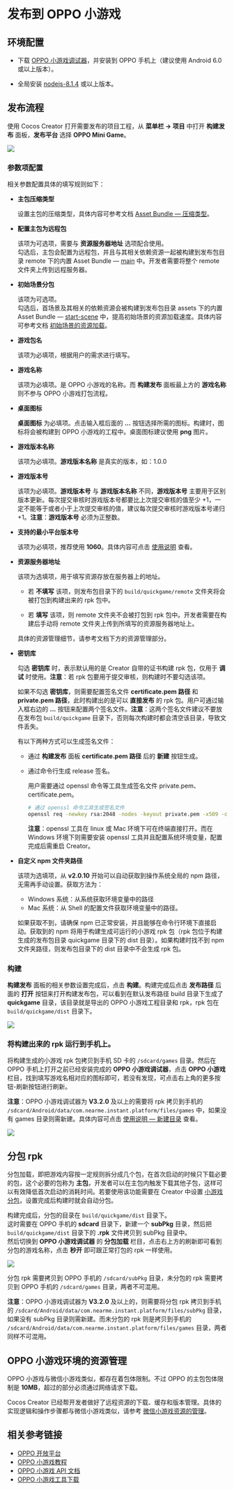 # 发布到 OPPO 小游戏

## 环境配置

- 下载 [OPPO 小游戏调试器](https://activity-cdo.heytapimage.com/cdo-activity/static/201810/26/quickgame/documentation/#/games/use?id=_2-%e5%ae%89%e8%a3%85-runtimeapk-%e5%8c%85%e5%88%b0-oppo-%e6%89%8b%e6%9c%ba%e4%b8%8a)，并安装到 OPPO 手机上（建议使用 Android 6.0 或以上版本）。

- 全局安装 [nodejs-8.1.4](https://nodejs.org/zh-cn/download/) 或以上版本。

## 发布流程

使用 Cocos Creator 打开需要发布的项目工程，从 **菜单栏 -> 项目** 中打开 **构建发布** 面板，**发布平台** 选择 **OPPO Mini Game**。

![](./publish-oppo-instant-games/build_option.png)

### 参数项配置

相关参数配置具体的填写规则如下：

- **主包压缩类型**

  设置主包的压缩类型，具体内容可参考文档 [Asset Bundle — 压缩类型](../asset-manager/bundle.md#%E5%8E%8B%E7%BC%A9%E7%B1%BB%E5%9E%8B)。

- **配置主包为远程包**

  该项为可选项，需要与 **资源服务器地址** 选项配合使用。<br>
  勾选后，主包会配置为远程包，并且与其相关依赖资源一起被构建到发布包目录 remote 下的内置 Asset Bundle — [main](../asset-manager/bundle.md#%E5%86%85%E7%BD%AE-asset-bundle) 中。开发者需要将整个 remote 文件夹上传到远程服务器。

- **初始场景分包**

  该项为可选项。<br>
  勾选后，首场景及其相关的依赖资源会被构建到发布包目录 assets 下的内置 Asset Bundle — [start-scene](../asset-manager/bundle.md#%E5%86%85%E7%BD%AE-asset-bundle) 中，提高初始场景的资源加载速度。具体内容可参考文档 [初始场景的资源加载](publish-wechatgame.md#%E5%88%9D%E5%A7%8B%E5%9C%BA%E6%99%AF%E7%9A%84%E5%8A%A0%E8%BD%BD%E9%80%9F%E5%BA%A6)。

- **游戏包名**

  该项为必填项，根据用户的需求进行填写。

- **游戏名称**

  该项为必填项。是 OPPO 小游戏的名称。而 **构建发布** 面板最上方的 **游戏名称** 则不参与 OPPO 小游戏打包流程。

- **桌面图标**

  **桌面图标** 为必填项。点击输入框后面的 **...** 按钮选择所需的图标。构建时，图标将会被构建到 OPPO 小游戏的工程中。桌面图标建议使用 **png** 图片。

- **游戏版本名称**

  该项为必填项。**游戏版本名称** 是真实的版本，如：1.0.0

- **游戏版本号**

  该项为必填项。**游戏版本号** 与 **游戏版本名称** 不同，**游戏版本号** 主要用于区别版本更新。每次提交审核时游戏版本号都要比上次提交审核的值至少 +1，一定不能等于或者小于上次提交审核的值，建议每次提交审核时游戏版本号递归 +1。**注意**：**游戏版本号** 必须为正整数。

- **支持的最小平台版本号**

  该项为必填项，推荐使用 **1060**。具体内容可点击 [使用说明](https://activity-cdo.heytapimage.com/cdo-activity/static/201810/26/quickgame/documentation/#/games/quickgame) 查看。

- **资源服务器地址**

  该项为选填项，用于填写资源存放在服务器上的地址。

  - 若 **不填写** 该项，则发布包目录下的 `build/quickgame/remote` 文件夹将会被打包到构建出来的 rpk 包中。

  - 若 **填写** 该项，则 remote 文件夹不会被打包到 rpk 包中。开发者需要在构建后手动将 remote 文件夹上传到所填写的资源服务器地址上。

  具体的资源管理细节，请参考文档下方的资源管理部分。

- **密钥库**

  勾选 **密钥库** 时，表示默认用的是 Creator 自带的证书构建 rpk 包，仅用于 **调试** 时使用。**注意**：若 rpk 包要用于提交审核，则构建时不要勾选该项。

  如果不勾选 **密钥库**，则需要配置签名文件 **certificate.pem 路径** 和 **private.pem 路径**，此时构建出的是可以 **直接发布** 的 rpk 包。用户可通过输入框右边的 **...** 按钮来配置两个签名文件。**注意**：这两个签名文件建议不要放在发布包 `build/quickgame` 目录下，否则每次构建时都会清空该目录，导致文件丢失。

  有以下两种方式可以生成签名文件：

    - 通过 **构建发布** 面板 **certificate.pem 路径** 后的 **新建** 按钮生成。

    - 通过命令行生成 release 签名。

      用户需要通过 openssl 命令等工具生成签名文件 private.pem、certificate.pem。

      ```bash
      # 通过 openssl 命令工具生成签名文件
      openssl req -newkey rsa:2048 -nodes -keyout private.pem -x509 -days 3650 -out certificate.pem
      ```

      **注意**：openssl 工具在 linux 或 Mac 环境下可在终端直接打开。而在 Windows 环境下则需要安装 openssl 工具并且配置系统环境变量，配置完成后需重启 Creator。

- **自定义 npm 文件夹路径**

  该项为选填项，从 **v2.0.10** 开始可以自动获取到操作系统全局的 npm 路径，无需再手动设置。获取方法为：

  - Windows 系统：从系统获取环境变量中的路径
  - Mac 系统：从 Shell 的配置文件获取环境变量中的路径。

  如果获取不到，请确保 npm 已正常安装，并且能够在命令行环境下直接启动。获取到的 npm 将用于构建生成可运行的小游戏 rpk 包（rpk 包位于构建生成的发布包目录 quickgame 目录下的 dist 目录）。如果构建时找不到 npm 文件夹路径，则发布包目录下的 dist 目录中不会生成 rpk 包。

### 构建

**构建发布** 面板的相关参数设置完成后，点击 **构建**。构建完成后点击 **发布路径** 后面的 **打开** 按钮来打开构建发布包，可以看到在默认发布路径 build 目录下生成了 **quickgame** 目录，该目录就是导出的 OPPO 小游戏工程目录和 rpk，rpk 包在 `build/quickgame/dist` 目录下。

![](./publish-oppo-instant-games/package.png)

### 将构建出来的 rpk 运行到手机上。

将构建生成的小游戏 rpk 包拷贝到手机 SD 卡的 `/sdcard/games` 目录。然后在 OPPO 手机上打开之前已经安装完成的 **OPPO 小游戏调试器**，点击 **OPPO 小游戏** 栏目，找到填写游戏名相对应的图标即可，若没有发现，可点击右上角的更多按钮-刷新按钮进行刷新。

**注意**：OPPO 小游戏调试器为 **V3.2.0** 及以上的需要将 rpk 拷贝到手机的 `/sdcard/Android/data/com.nearme.instant.platform/files/games` 中，如果没有 games 目录则需新建。具体内容可点击 [使用说明 — 新建目录](https://activity-cdo.heytapimage.com/cdo-activity/static/201810/26/quickgame/documentation/#/games/use?id=_3-%e6%96%b0%e5%bb%ba%e7%9b%ae%e5%bd%95) 查看。

![](./publish-oppo-instant-games/rpk_games.jpg)

## 分包 rpk

分包加载，即把游戏内容按一定规则拆分成几个包，在首次启动的时候只下载必要的包，这个必要的包称为 **主包**，开发者可以在主包内触发下载其他子包，这样可以有效降低首次启动的消耗时间。若要使用该功能需要在 Creator 中设置 [小游戏分包](subpackage.md)，设置完成后构建时就会自动分包。

构建完成后，分包的目录在 `build/quickgame/dist` 目录下。<br>
这时需要在 OPPO 手机的 **sdcard** 目录下，新建一个 **subPkg** 目录，然后把 `build/quickgame/dist` 目录下的 **.rpk** 文件拷贝到 subPkg 目录中。<br>
然后切换到 **OPPO 小游戏调试器** 的 **分包加载** 栏目，点击右上方的刷新即可看到分包的游戏名称，点击 **秒开** 即可跟正常打包的 rpk 一样使用。

![](./publish-oppo-instant-games/run_subpackage.jpg)

分包 rpk 需要拷贝到 OPPO 手机的 `/sdcard/subPkg` 目录，未分包的 rpk 需要拷贝到 OPPO 手机的 `/sdcard/games` 目录，两者不可混用。

**注意**：OPPO 小游戏调试器为 **V3.2.0** 及以上的，则需要将分包 rpk 拷贝到手机的 `/sdcard/Android/data/com.nearme.instant.platform/files/subPkg` 目录，如果没有 subPkg 目录则需新建。而未分包的 rpk 则是拷贝到手机的 `/sdcard/Android/data/com.nearme.instant.platform/files/games` 目录，两者同样不可混用。

## OPPO 小游戏环境的资源管理

OPPO 小游戏与微信小游戏类似，都存在着包体限制。不过 OPPO 的主包包体限制是 **10MB**，超过的部分必须通过网络请求下载。

Cocos Creator 已经帮开发者做好了远程资源的下载、缓存和版本管理。具体的实现逻辑和操作步骤都与微信小游戏类似，请参考 [微信小游戏资源的管理](./publish-wechatgame.md#%E5%BE%AE%E4%BF%A1%E5%B0%8F%E6%B8%B8%E6%88%8F%E7%9A%84%E8%B5%84%E6%BA%90%E7%AE%A1%E7%90%86)。

## 相关参考链接

- [OPPO 开放平台](https://open.oppomobile.com/wiki/doc#id=10445)
- [OPPO 小游戏教程](https://activity-cdo.heytapimage.com/cdo-activity/static/201810/26/quickgame/documentation/#/games/quickgame)
- [OPPO 小游戏 API 文档](https://activity-cdo.heytapimage.com/cdo-activity/static/201810/26/quickgame/documentation/#/feature/account)
- [OPPO 小游戏工具下载](https://activity-cdo.heytapimage.com/cdo-activity/static/201810/26/quickgame/documentation/#/games/use)
